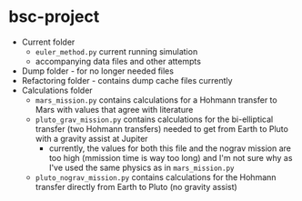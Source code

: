 # bsc-project

- Current folder
    - `euler_method.py` current running simulation
    - accompanying data files and other attempts
- Dump folder - for no longer needed files
- Refactoring folder - contains dump cache files currently
- Calculations folder
    - `mars_mission.py` contains calculations for a Hohmann transfer to Mars with values that agree with literature
    - `pluto_grav_mission.py` contains calculations for the bi-elliptical transfer (two Hohmann transfers) needed to get from Earth to Pluto with a gravity assist at Jupiter
        - currently, the values for both this file and the nograv mission are too high (mmission time is way too long) and I'm not sure why as I've used the same physics as in `mars_mission.py`
    - `pluto_nograv_mission.py` contains calculations for the Hohmann transfer directly from Earth to Pluto (no gravity assist)
